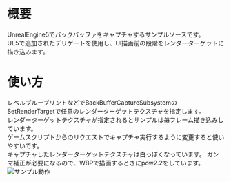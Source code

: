 # 概要
UnrealEngine5でバックバッファをキャプチャするサンプルソースです。  
UE5で追加されたデリゲートを使用し、UI描画前の段階をレンダーターゲットに描き込みます。  

# 使い方
レベルブループリントなどでBackBufferCaptureSubsystemのSetRenderTargetで任意のレンダーターゲットテクスチャを指定します。  
レンダーターゲットテクスチャが指定されるとサンプルは毎フレーム描き込みしています。  
ゲームスクリプトからのリクエストでキャプチャ実行するように変更すると使いやすいです。  
キャプチャしたレンダーターゲットテクスチャは白っぽくなっています。
ガンマ補正が必要になるので、WBPで描画するときにpow2.2をしています。
![サンプル動作](https://github.com/zi-su/BackBufferCapture/assets/963325/4b5f119a-62b3-40af-830e-47c863b9ee90)
